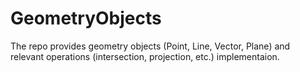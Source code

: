 # GeometryObjects
The repo provides geometry objects (Point, Line, Vector, Plane) and relevant operations (intersection, projection, etc.) implementaion.
